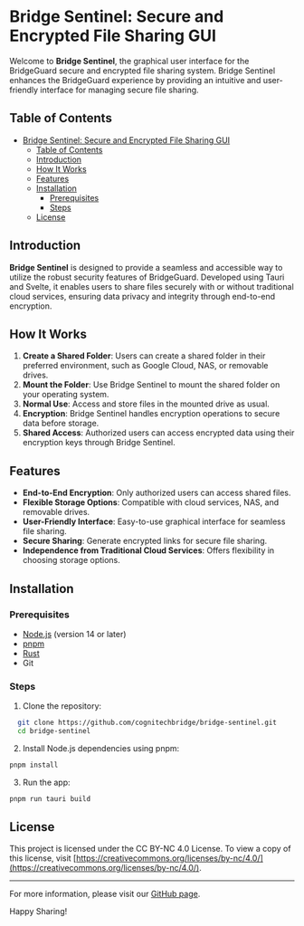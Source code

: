 # Bridge Sentinel: Secure and Encrypted File Sharing GUI

Welcome to **Bridge Sentinel**, the graphical user interface for the BridgeGuard secure and encrypted file sharing system. Bridge Sentinel enhances the BridgeGuard experience by providing an intuitive and user-friendly interface for managing secure file sharing.

## Table of Contents

- [Bridge Sentinel: Secure and Encrypted File Sharing GUI](#bridge-sentinel-secure-and-encrypted-file-sharing-gui)
  - [Table of Contents](#table-of-contents)
  - [Introduction](#introduction)
  - [How It Works](#how-it-works)
  - [Features](#features)
  - [Installation](#installation)
    - [Prerequisites](#prerequisites)
    - [Steps](#steps)
  - [License](#license)

## Introduction

**Bridge Sentinel** is designed to provide a seamless and accessible way to utilize the robust security features of BridgeGuard. Developed using Tauri and Svelte, it enables users to share files securely with or without traditional cloud services, ensuring data privacy and integrity through end-to-end encryption.

## How It Works

1. **Create a Shared Folder**: Users can create a shared folder in their preferred environment, such as Google Cloud, NAS, or removable drives.
2. **Mount the Folder**: Use Bridge Sentinel to mount the shared folder on your operating system.
3. **Normal Use**: Access and store files in the mounted drive as usual.
4. **Encryption**: Bridge Sentinel handles encryption operations to secure data before storage.
5. **Shared Access**: Authorized users can access encrypted data using their encryption keys through Bridge Sentinel.

## Features

- **End-to-End Encryption**: Only authorized users can access shared files.
- **Flexible Storage Options**: Compatible with cloud services, NAS, and removable drives.
- **User-Friendly Interface**: Easy-to-use graphical interface for seamless file sharing.
- **Secure Sharing**: Generate encrypted links for secure file sharing.
- **Independence from Traditional Cloud Services**: Offers flexibility in choosing storage options.

## Installation

### Prerequisites

- [Node.js](https://nodejs.org/) (version 14 or later)
- [pnpm](https://pnpm.io/)
- [Rust](https://www.rust-lang.org/tools/install)
- Git

### Steps
1. Clone the repository:

  ```bash
    git clone https://github.com/cognitechbridge/bridge-sentinel.git
    cd bridge-sentinel
  ```

2. Install Node.js dependencies using pnpm:

  ```bash
  pnpm install
  ```

3. Run the app:

  ```bash
  pnpm run tauri build
  ```

## License

This project is licensed under the CC BY-NC 4.0 License. To view a copy of this license, visit [https://creativecommons.org/licenses/by-nc/4.0/](https://creativecommons.org/licenses/by-nc/4.0/).

---

For more information, please visit our [GitHub page](https://github.com/cognitechbridge/bridge-sentinel).

Happy Sharing!